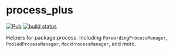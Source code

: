 # process_plus
[![Pub](https://img.shields.io/pub/v/process_plus.svg)](https://pub.dartlang.org/packages/process_plus)
[![build status](https://travis-ci.org/thosakwe/process_plus.svg)](https://travis-ci.org/thosakwe/process_plus)

Helpers for package:process.
Including `ForwardingProcessManager`,
`PooledProcessManager`,
`MockProcessManager`, and more.
